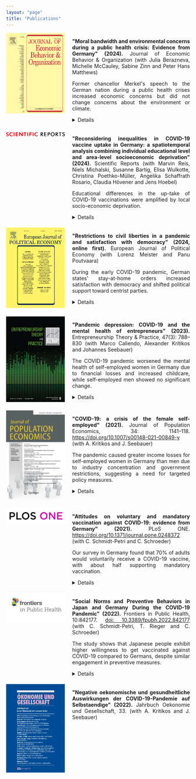 ```yaml
---
layout: "page"
title: "Publications"
---
```


<div class="publications">
  <!-- First Publication -->
  <div class="publication-entry">
    <div class="image-column">
      <img src="/assets/jebo.jpg" alt="SR" width="200" />
    </div>
    <div class="text-column">
      <p><strong>"Moral bandwidth and environmental concerns during a public health crisis: Evidence from Germany" (2024).</strong> Journal of Economic Behavior & Organization (with Julia Berazneva, Michelle McCauley, Sabine Zinn and Peter Hans Matthews)</p>
      <p>Former chancellor Merkel's speech to the German nation during a public health crises increased economic concerns but did not change concerns about the environment or climate.</p>
      <details>
        <summary>Details</summary>
        <p>Did the COVID-19 pandemic crowd out environmental concerns, as one might expect if “pools of worry” were finite or “moral bandwidth” was limited? We use Chancellor Angela Merkel’s address to the German nation on 18 March 2020 as the threshold in a regression discontinuity in time (RDiT) to evaluate the effects of an increase in COVID-based economic and health concerns on the climate and environmental concerns of respondents to the German Socio-Economic Panel (SOEP). We find no evidence of crowding out – there is even some indication that environmental concerns increased, especially on the intensive margin – and show that this result survives various robustness checks. We also share some evidence that the treatment effects are heterogeneous: the concerns of older and more patient Germans, as well as those who report more social trust, increased relative to other groups. This is consistent with the absence of bandwidth constraints, but other interpretations – hierarchical or complementary concerns, for example – are also possible.</p>
      </details>
    </div>
  </div>

  <!-- Second Publication -->
  <div class="publication-entry">
    <div class="image-column">
      <img src="/assets/reports.jpg" alt="SR" width="200" />
    </div>
    <div class="text-column">
      <p><strong>"Reconsidering inequalities in COVID-19 vaccine uptake in Germany: a spatiotemporal analysis combining individual educational level and area-level socioeconomic deprivation" (2024).</strong> Scientific Reports (with Marvin Reis, Niels Michalski, Susanne Bartig, Elisa Wulkotte, Christina Poethko-Müller, Angelika Schaffrath Rosario, Claudia Hövener and Jens Hoebel)</p>
      <p>Educational differences in the up-take of COVID-19 vaccinations were amplified by local socio-economic deprivation.</p>
      <details>
        <summary>Details</summary>
        <p>Combining the frameworks of fundamental causes theory and diffusion of innovation, scholars had anticipated a delayed COVID-19 vaccination uptake for people in lower socioeconomic position depending on the socioeconomic context. We qualify these propositions and analyze educational differences in COVID-19 vaccination status over the first ten months of Germany’s vaccination campaign in 2021. Data from the study “Corona Monitoring Nationwide” (RKI-SOEP-2), collected between November 2021 and February 2022, is linked with district-level data of the German Index of Socioeconomic Deprivation (GISD). We estimated the proportion of people with at least one vaccination dose stratified by educational groups and within different settings of regional socioeconomic deprivation at three time points. Logistic multilevel regression models were applied to adjust for multiple covariates and to test cross-level-interactions between educational levels and levels of area-level socioeconomic deprivation. Vaccination rates were lower among respondents with lower education. With increasing area-level socioeconomic deprivation, educational differences were larger due to particularly low vaccination rates in groups with low education levels. The analysis of vaccination timing reveals that educational gaps and gaps by area-level socioeconomic deprivation had appeared early in the vaccination campaign and did not close completely before the 4th wave of COVID-19 infections.</p>
      </details>
    </div>
  </div>

  <!-- Third Publication -->
  <div class="publication-entry">
    <div class="image-column">
      <img src="/assets/ejpe.jpg" alt="EJPE" width="200" />
    </div>
    <div class="text-column">
      <p><strong>"Restrictions to civil liberties in a pandemic and satisfaction with democracy" (2024, online first).</strong> European Journal of Political Economy (with Lorenz Meister and Panu Poutvaara)</p>
      <p>During the early COVID-19 pandemic, German states' stay-at-home orders increased satisfaction with democracy and shifted political support toward centrist parties.</p>
      <details>
        <summary>Details</summary>
        <p>In times of crises, democracies face the challenge of balancing effective interventions with civil liberties. This study examines German states’ responses during the early stages of the COVID-19 pandemic, focusing on the trade-off between civil liberties and public health. Using state-level variation in mobility restrictions, we employ a difference-in-differences design to show that stay-at-home orders notably increased satisfaction with democracy and shifted political support towards centrist parties. Stay-at-home orders increased satisfaction with democracy most among individuals who had been exposed to the authoritarian regime of the German Democratic Republic, possibly because they have gotten used to more restrictive state interventions.</p>
      </details>
    </div>
  </div>

  <!-- Fourth Publication -->
  <div class="publication-entry">
    <div class="image-column">
      <img src="/assets/etp.jpg" alt="ETP" width="200" />
    </div>
    <div class="text-column">
      <p><strong>"Pandemic depression: COVID-19 and the mental health of entrepreneurs" (2023).</strong> Entrepreneurship Theory & Practice, 47(3): 788–830 (with Marco Caliendo, Alexander Kritikos and Johannes Seebauer)</p>
      <p>The COVID-19 pandemic worsened the mental health of self-employed women in Germany due to financial losses and increased childcare, while self-employed men showed no significant change.</p>
      <details>
        <summary>Details</summary>
        <p>We investigate the effect of the COVID-19 pandemic on self-employed people’s mental health. Using representative longitudinal survey data from Germany, we reveal differential effects by gender: whereas self-employed women experienced a substantial deterioration in their mental health, self-employed men displayed no significant changes up to early 2021. Financial losses are important in explaining these differences. In addition, we find larger mental health responses among self-employed women who were directly affected by government-imposed restrictions and bore an increased childcare burden due to school and daycare closures. We also find that self-employed individuals who are more resilient coped better with the crisis.</p>
      </details>
    </div>
  </div>

  <!-- Fifth Publication -->
  <div class="publication-entry">
    <div class="image-column">
      <img src="/assets/jpe_selfemp_covid.jpg" alt="JPE" width="200" />
    </div>
    <div class="text-column">
      <p><strong>"COVID-19: a crisis of the female self-employed" (2021).</strong> Journal of Population Economics, 34: 1141–118. <a href="https://doi.org/10.1007/s00148-021-00849-y">https://doi.org/10.1007/s00148-021-00849-y</a> (with A. Kritikos and J. Seebauer)</p>
      <p>The pandemic caused greater income losses for self-employed women in Germany than men due to industry concentration and government restrictions, suggesting a need for targeted policy measures.</p>
      <details>
        <summary>Details</summary>
        <p>We investigate how the economic consequences of the pandemic and the government-mandated measures to contain its spread affect the self-employed — particularly women — in Germany. For our analysis, we use representative, real-time survey data in which respondents were asked about their situation during the COVID-19 pandemic. Our findings indicate that among the self-employed, who generally face a higher likelihood of income losses due to COVID-19 than employees, women are about one-third more likely to experience income losses than their male counterparts. We do not find a comparable gender gap among employees. Our results further suggest that the gender gap among the self-employed is largely explained by the fact that women disproportionately work in industries that are more severely affected by the COVID-19 pandemic. Our analysis of potential mechanisms reveals that women are significantly more likely to be impacted by government-imposed restrictions, e.g., the regulation of opening hours. We conclude that future policy measures intending to mitigate the consequences of such shocks should account for this considerable variation in economic hardship.</p>
      </details>
    </div>
  </div>

  <!-- Sixth Publication -->
  <div class="publication-entry">
    <div class="image-column">
      <img src="/assets/plos_one.jpg" alt="PLOS ONE" width="200" />
    </div>
    <div class="text-column">
      <p><strong>"Attitudes on voluntary and mandatory vaccination against COVID-19: evidence from Germany" (2021).</strong> PLoS ONE. <a href="https://doi.org/10.1371/journal.pone.0248372">https://doi.org/10.1371/journal.pone.0248372</a> (with C. Schmidt-Petri and C. Schroeder)</p>
      <p>Our survey in Germany found that 70% of adults would voluntarily receive a COVID-19 vaccine, with about half supporting mandatory vaccination.</p>
      <details>
        <summary>Details</summary>
        <p>Several vaccines against COVID-19 have now been developed and are already being rolled out around the world. The decision whether or not to get vaccinated has so far been left to the individual citizens. However, there are good reasons, both in theory as well as in practice, to believe that the willingness to get vaccinated might not be sufficiently high to achieve herd immunity. A policy of mandatory vaccination could ensure high levels of vaccination coverage, but its legitimacy is doubtful. We investigate the willingness to get vaccinated and the reasons for an acceptance (or rejection) of a policy of mandatory vaccination against COVID-19 in June and July 2020 in Germany based on a representative real-time survey, a random sub-sample (SOEP-CoV) of the German Socio-Economic Panel (SOEP). Our results show that about 70 percent of adults in Germany would voluntarily get vaccinated against the coronavirus if a vaccine without side effects was available. About half of residents of Germany are in favor, and half against, a policy of mandatory vaccination. The approval rate for mandatory vaccination is significantly higher among those who would get vaccinated voluntarily (around 60 percent) than among those who would not get vaccinated voluntarily (27 percent). The individual willingness to get vaccinated and acceptance of a policy of mandatory vaccination correlates systematically with socio-demographic and psychological characteristics of the respondents. We conclude that as far as people’s declared intentions are concerned, herd immunity could be reached without a policy of mandatory vaccination, but that such a policy might be found acceptable too, were it to become necessary.</p>
      </details>
    </div>
  </div>

  <!-- Seventh Publication -->
  <div class="publication-entry">
    <div class="image-column">
      <img src="/assets/frontiers.jpg" alt="Frontiers" width="200" />
    </div>
    <div class="text-column">
      <p><strong>"Social Norms and Preventive Behaviors in Japan and Germany During the COVID-19 Pandemic" (2022).</strong> Frontiers in Public Health, 10:842177. <a href="https://doi.org/10.3389/fpubh.2022.842177">doi: 10.3389/fpubh.2022.842177</a> (with C. Schmidt-Petri, T. Rieger and C. Schroeder)</p>
      <p>The study shows that Japanese people exhibit higher willingness to get vaccinated against COVID-19 compared to Germans, despite similar engagement in preventive measures.</p>
      <details>
        <summary>Details</summary>
        <p>According to a recent paper by Gelfand et al., COVID-19 infection and case mortality rates are closely connected to the strength of social norms: “Tighter” cultures that abide by strict social norms are more successful in combating the pandemic than “looser” cultures that are more permissive. However, countries with similar levels of cultural tightness exhibit big differences in mortality rates. We are investigating potential explanations for this fact. Using data from Germany and Japan—two “tight” countries with very different infection and mortality rates—we examined how differences in socio-demographic and other determinants explain differences in individual preventive attitudes and behaviors.</p>
      </details>
    </div>
  </div>

  <!-- Publications in Collections -->
  <div class="publication-entry">
    <div class="image-column">
      <img src="/assets/jahrbuch.jpg" alt="Jahrbuch" width="200" />
    </div>
    <div class="text-column">
      <p><strong>"Negative oekonomische und gesundheitliche Auswirkungen der COVID-19-Pandemie auf Selbstaendige" (2022).</strong> Jahrbuch Oekonomie und Gesellschaft, 33. (with A. Kritikos and J. Seebauer)</p>
    </div>
  </div>
</div>

<!-- Add this CSS to style the layout -->
<style>
  .publications {
    display: flex;
    flex-direction: column;
    gap: 20px;
  }

  .publication-entry {
    display: flex;
    gap: 20px;
  }

  .image-column {
    flex: 1;
  }

  .text-column {
    flex: 2;
  }

  .text-column p {
    text-align: justify;
  }

  .text-column details {
    text-align: justify;
  }
</style>
